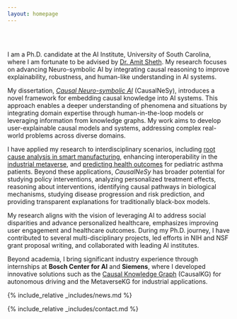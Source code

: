 ```yaml
---
layout: homepage
---
```


<h1 id="about-me"></h1>

<h2 style="margin: 60px 0px 10px;"></h2>

I am a Ph.D. candidate at the AI Institute, University of South Carolina, where I am fortunate to be advised by [Dr. Amit Sheth](https://amit.aiisc.ai/). My research focuses on advancing Neuro-symbolic AI by integrating causal reasoning to improve explainability, robustness, and human-like understanding in AI systems. 

My dissertation, *[Causal Neuro-symbolic AI](https://ieeexplore.ieee.org/document/10570374)* (CausalNeSy), introduces a novel framework for embedding causal knowledge into AI systems. This approach enables a deeper understanding of phenomena and situations by integrating domain expertise through human-in-the-loop models or leveraging information from knowledge graphs. My work aims to develop user-explainable causal models and systems, addressing complex real-world problems across diverse domains.

I have applied my research to interdisciplinary scenarios, including [root cause analysis in smart manufacturing](https://scholarcommons.sc.edu/cgi/viewcontent.cgi?article=1633&context=aii_fac_pub), enhancing interoperability in the [industrial metaverse](https://ieeexplore.ieee.org/abstract/document/10018009), and [predicting health outcomes](https://ieeexplore.ieee.org/abstract/document/10628667) for pediatric asthma patients. Beyond these applications, *CausalNeSy* has broader potential for studying policy interventions, analyzing personalized treatment effects, reasoning about interventions, identifying causal pathways in biological mechanisms, studying disease progression and risk prediction, and providing transparent explanations for traditionally black-box models.

My research aligns with the vision of leveraging AI to address social disparities and advance personalized healthcare, emphasizes improving user engagement and healthcare outcomes. During my Ph.D. journey, I have contributed to several multi-disciplinary projects, led efforts in NIH and NSF grant proposal writing, and collaborated with leading AI institutes.

Beyond academia, I bring significant industry experience through internships at <strong>Bosch Center for AI</strong> and <strong>Siemens</strong>, where I developed innovative solutions such as the [Causal Knowledge Graph](https://ieeexplore.ieee.org/abstract/document/9706608) (CausalKG) for autonomous driving and the MetaverseKG for industrial applications.

<!-- <strong style="color:#e74d3c; font-weight:600"><strong style="color:#e74d3c; font-weight:600">I am actively looking for self-motivated Ph.D. students with interests in computer vision and machine learning. If you are interested, please send me an email. You may see details [here](./openings/).</strong> -->

{% include_relative _includes/news.md %}

{% include_relative _includes/contact.md %}

